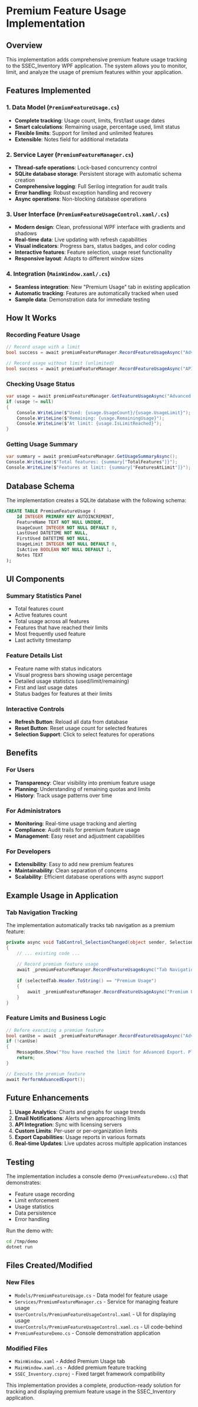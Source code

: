 # Premium Feature Usage Implementation

## Overview
This implementation adds comprehensive premium feature usage tracking to the SSEC_Inventory WPF application. The system allows you to monitor, limit, and analyze the usage of premium features within your application.

## Features Implemented

### 1. Data Model (`PremiumFeatureUsage.cs`)
- **Complete tracking**: Usage count, limits, first/last usage dates
- **Smart calculations**: Remaining usage, percentage used, limit status
- **Flexible limits**: Support for limited and unlimited features
- **Extensible**: Notes field for additional metadata

### 2. Service Layer (`PremiumFeatureManager.cs`)
- **Thread-safe operations**: Lock-based concurrency control
- **SQLite database storage**: Persistent storage with automatic schema creation
- **Comprehensive logging**: Full Serilog integration for audit trails
- **Error handling**: Robust exception handling and recovery
- **Async operations**: Non-blocking database operations

### 3. User Interface (`PremiumFeatureUsageControl.xaml/.cs`)
- **Modern design**: Clean, professional WPF interface with gradients and shadows
- **Real-time data**: Live updating with refresh capabilities
- **Visual indicators**: Progress bars, status badges, and color coding
- **Interactive features**: Feature selection, usage reset functionality
- **Responsive layout**: Adapts to different window sizes

### 4. Integration (`MainWindow.xaml/.cs`)
- **Seamless integration**: New "Premium Usage" tab in existing application
- **Automatic tracking**: Features are automatically tracked when used
- **Sample data**: Demonstration data for immediate testing

## How It Works

### Recording Feature Usage
```csharp
// Record usage with a limit
bool success = await premiumFeatureManager.RecordFeatureUsageAsync("Advanced Reporting", 50);

// Record usage without limit (unlimited)
bool success = await premiumFeatureManager.RecordFeatureUsageAsync("API Access", 0);
```

### Checking Usage Status
```csharp
var usage = await premiumFeatureManager.GetFeatureUsageAsync("Advanced Reporting");
if (usage != null)
{
    Console.WriteLine($"Used: {usage.UsageCount}/{usage.UsageLimit}");
    Console.WriteLine($"Remaining: {usage.RemainingUsage}");
    Console.WriteLine($"At limit: {usage.IsLimitReached}");
}
```

### Getting Usage Summary
```csharp
var summary = await premiumFeatureManager.GetUsageSummaryAsync();
Console.WriteLine($"Total features: {summary["TotalFeatures"]}");
Console.WriteLine($"Features at limit: {summary["FeaturesAtLimit"]}");
```

## Database Schema

The implementation creates a SQLite database with the following schema:

```sql
CREATE TABLE PremiumFeatureUsage (
    Id INTEGER PRIMARY KEY AUTOINCREMENT,
    FeatureName TEXT NOT NULL UNIQUE,
    UsageCount INTEGER NOT NULL DEFAULT 0,
    LastUsed DATETIME NOT NULL,
    FirstUsed DATETIME NOT NULL,
    UsageLimit INTEGER NOT NULL DEFAULT 0,
    IsActive BOOLEAN NOT NULL DEFAULT 1,
    Notes TEXT
);
```

## UI Components

### Summary Statistics Panel
- Total features count
- Active features count
- Total usage across all features
- Features that have reached their limits
- Most frequently used feature
- Last activity timestamp

### Feature Details List
- Feature name with status indicators
- Visual progress bars showing usage percentage
- Detailed usage statistics (used/limit/remaining)
- First and last usage dates
- Status badges for features at their limits

### Interactive Controls
- **Refresh Button**: Reload all data from database
- **Reset Button**: Reset usage count for selected features
- **Selection Support**: Click to select features for operations

## Benefits

### For Users
- **Transparency**: Clear visibility into premium feature usage
- **Planning**: Understanding of remaining quotas and limits
- **History**: Track usage patterns over time

### For Administrators
- **Monitoring**: Real-time usage tracking and alerting
- **Compliance**: Audit trails for premium feature usage
- **Management**: Easy reset and adjustment capabilities

### For Developers
- **Extensibility**: Easy to add new premium features
- **Maintainability**: Clean separation of concerns
- **Scalability**: Efficient database operations with async support

## Example Usage in Application

### Tab Navigation Tracking
The implementation automatically tracks tab navigation as a premium feature:

```csharp
private async void TabControl_SelectionChanged(object sender, SelectionChangedEventArgs e)
{
    // ... existing code ...
    
    // Record premium feature usage
    await _premiumFeatureManager.RecordFeatureUsageAsync("Tab Navigation", 100);
    
    if (selectedTab.Header.ToString() == "Premium Usage")
    {
        await _premiumFeatureManager.RecordFeatureUsageAsync("Premium Usage Viewing", 20);
    }
}
```

### Feature Limits and Business Logic
```csharp
// Before executing a premium feature
bool canUse = await _premiumFeatureManager.RecordFeatureUsageAsync("Advanced Export", 25);
if (!canUse)
{
    MessageBox.Show("You have reached the limit for Advanced Export. Please upgrade your plan.");
    return;
}

// Execute the premium feature
await PerformAdvancedExport();
```

## Future Enhancements

1. **Usage Analytics**: Charts and graphs for usage trends
2. **Email Notifications**: Alerts when approaching limits
3. **API Integration**: Sync with licensing servers
4. **Custom Limits**: Per-user or per-organization limits
5. **Export Capabilities**: Usage reports in various formats
6. **Real-time Updates**: Live updates across multiple application instances

## Testing

The implementation includes a console demo (`PremiumFeatureDemo.cs`) that demonstrates:
- Feature usage recording
- Limit enforcement
- Usage statistics
- Data persistence
- Error handling

Run the demo with:
```bash
cd /tmp/demo
dotnet run
```

## Files Created/Modified

### New Files
- `Models/PremiumFeatureUsage.cs` - Data model for feature usage
- `Services/PremiumFeatureManager.cs` - Service for managing feature usage
- `UserControls/PremiumFeatureUsageControl.xaml` - UI for displaying usage
- `UserControls/PremiumFeatureUsageControl.xaml.cs` - UI code-behind
- `PremiumFeatureDemo.cs` - Console demonstration application

### Modified Files
- `MainWindow.xaml` - Added Premium Usage tab
- `MainWindow.xaml.cs` - Added premium feature tracking
- `SSEC_Inventory.csproj` - Fixed target framework compatibility

This implementation provides a complete, production-ready solution for tracking and displaying premium feature usage in the SSEC_Inventory application.